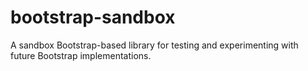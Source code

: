 # bootstrap-sandbox
A sandbox Bootstrap-based library for testing and experimenting with future Bootstrap implementations.
